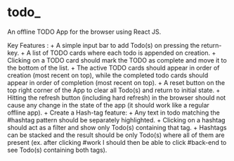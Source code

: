 # todo_

An offline TODO App for the browser using React JS.

Key Features :
    + A simple input bar to add Todo(s) on pressing the return-key.
    + A list of TODO cards where each todo is appended on creation.
    + Clicking on a TODO card should mark the TODO as complete and move it to the bottom
    of the list.
    + The active TODO cards should appear in order of creation (most recent on top), while the
    completed todo cards should appear in order of completion (most recent on top). + A reset
    button on the top right corner of the App to clear all Todo(s) and return to initial state.
    + Hitting the refresh button (including hard refresh) in the browser should not cause any
    change in the state of the app (it should work like a regular offline app).
    + Create a Hash-tag feature:
    + Any text in todo matching the #hashtag pattern should be separately highlighted.
    + Clicking on a hashtag should act as a filter and show only Todo(s) containing that tag.
    + Hashtags can be stacked and the result should be only Todo(s) where all of them are
    present (ex. after clicking #work I should then be able to click #back-end to see Todo(s)
    containing both tags).
